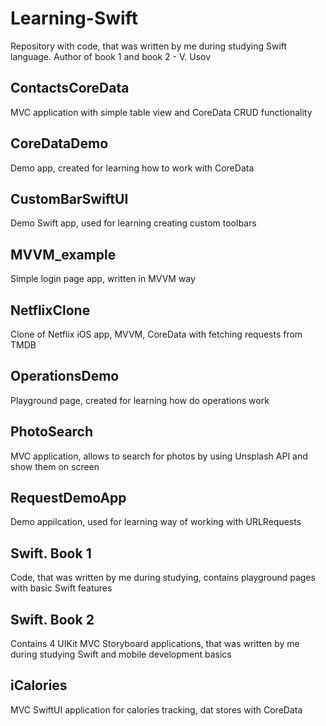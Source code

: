 # Learning-Swift
Repository with code, that was written by me during studying Swift language.
Author of book 1 and book 2 - V. Usov

<h2>ContactsCoreData</h2>
MVC application with simple table view and CoreData CRUD functionality
<h2>CoreDataDemo</h2>
Demo app, created for learning how to work with CoreData
<h2>CustomBarSwiftUI</h2>
Demo Swift app, used for learning creating custom toolbars
<h2>MVVM_example</h2>
Simple login page app, written in MVVM way
<h2>NetflixClone</h2>
Clone of Netflix iOS app, MVVM, CoreData with fetching requests from TMDB
<h2>OperationsDemo</h2>
Playground page, created for learning how do operations work
<h2>PhotoSearch</h2>
MVC application, allows to search for photos by using Unsplash API and show them on screen
<h2>RequestDemoApp</h2>
Demo appilcation, used for learning way of working with URLRequests
<h2>Swift. Book 1</h2>
Code, that was written by me during studying, contains playground pages with basic Swift features
<h2>Swift. Book 2</h2>
Contains 4 UIKit MVC Storyboard applications, that was written by me during studying Swift and mobile development basics
<h2>iCalories</h2>
MVC SwiftUI application for calories tracking, dat stores with CoreData